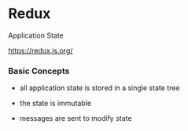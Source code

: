 # Redux

Application State

https://redux.js.org/


### Basic Concepts

- all application state is stored in a single state tree

- the state is immutable

- messages are sent to modify state
